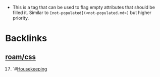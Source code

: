 - This is a tag that can be used to flag empty attributes that should be filled it. Similar to `[not-populated](<not-populated.md>)` but higher priority.

# Backlinks
## [roam/css](<roam/css.md>)
17. `#[Housekeeping](<Housekeeping.md>)

